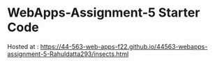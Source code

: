 # WebApps-Assignment-5 Starter Code

Hosted at : https://44-563-web-apps-f22.github.io/44563-webapps-assignment-5-Rahuldatta293/insects.html